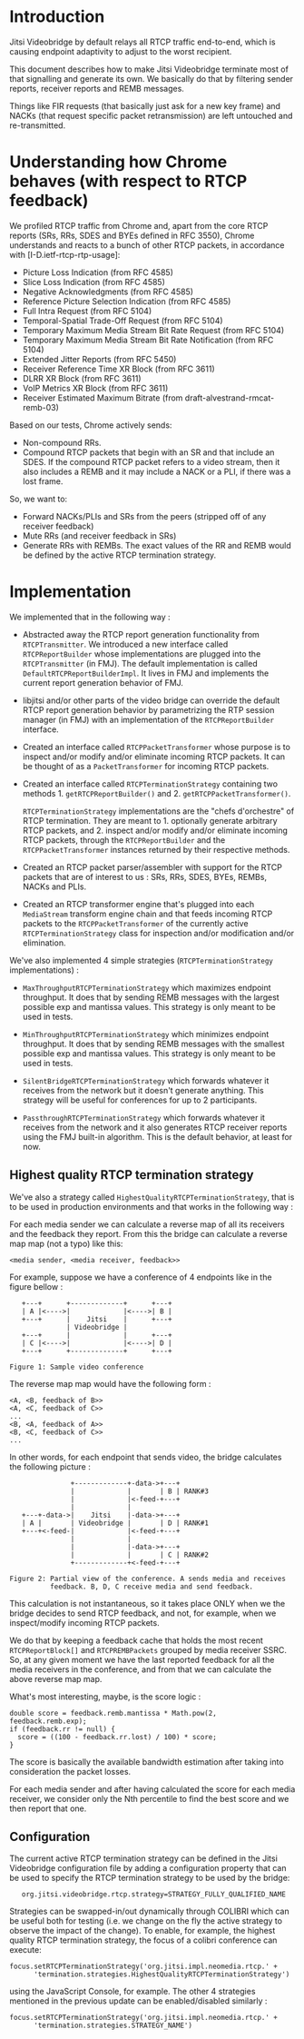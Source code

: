 Introduction
============

Jitsi Videobridge by default relays all RTCP traffic end-to-end, which
is causing endpoint adaptivity to adjust to the worst recipient.

This document describes how to make Jitsi Videobridge terminate most
of that signalling and generate its own. We basically do that by
filtering sender reports, receiver reports and REMB messages.

Things like FIR requests (that basically just ask for a new key frame)
and NACKs (that request specific packet retransmission) are left
untouched and re-transmitted.

Understanding how Chrome behaves (with respect to RTCP feedback)
================================================================

We profiled RTCP traffic from Chrome and, apart from the core RTCP
reports (SRs, RRs, SDES and BYEs defined in RFC 3550), Chrome
understands and reacts to a bunch of other RTCP packets, in accordance
with [I-D.ietf-rtcp-rtp-usage]:

- Picture Loss Indication                              (from RFC 4585)
- Slice Loss Indication                                (from RFC 4585)
- Negative Acknowledgments                             (from RFC 4585)
- Reference Picture Selection Indication               (from RFC 4585)
- Full Intra Request                                   (from RFC 5104)
- Temporal-Spatial Trade-Off Request                   (from RFC 5104)
- Temporary Maximum Media Stream Bit Rate Request      (from RFC 5104)
- Temporary Maximum Media Stream Bit Rate Notification (from RFC 5104)
- Extended Jitter Reports                              (from RFC 5450)
- Receiver Reference Time XR Block                     (from RFC 3611)
- DLRR XR Block                                        (from RFC 3611)
- VoIP Metrics XR Block                                (from RFC 3611)
- Receiver Estimated Maximum Bitrate (from draft-alvestrand-rmcat-remb-03) 

Based on our tests, Chrome actively sends:

- Non-compound RRs.
- Compound RTCP packets that begin with an SR and that include an
  SDES. If the compound RTCP packet refers to a video stream, then it
  also includes a REMB and it may include a NACK or a PLI, if there
  was a lost frame.

So, we want to:

- Forward NACKs/PLIs and SRs from the peers (stripped off of any
  receiver feedback)
- Mute RRs (and receiver feedback in SRs)
- Generate RRs with REMBs. The exact values of the RR and REMB would
  be defined by the active RTCP termination strategy.

Implementation
==============

We implemented that in the following way :

- Abstracted away the RTCP report generation functionality from
  `RTCPTransmitter`. We introduced a new interface called
  `RTCPReportBuilder` whose implementations are plugged into the
  `RTCPTransmitter` (in FMJ). The default implementation is called
  `DefaultRTCPReportBuilderImpl`. It lives in FMJ and implements the
  current report generation behavior of FMJ.
  
- libjitsi and/or other parts of the video bridge can override the
  default RTCP report generation behavior by parametrizing the RTP
  session manager (in FMJ) with an implementation of the
  `RTCPReportBuilder` interface.
  
- Created an interface called `RTCPPacketTransformer` whose purpose is
  to inspect and/or modify and/or eliminate incoming RTCP packets. It
  can be thought of as a `PacketTransformer` for incoming RTCP packets.
  
- Created an interface called `RTCPTerminationStrategy` containing two
  methods 1. `getRTCPReportBuilder()` and 2. `getRTCPPacketTransformer()`.
  
  `RTCPTerminationStrategy` implementations are the "chefs d'orchestre"
  of RTCP termination. They are meant to 1. optionally generate
  arbitrary RTCP packets, and 2. inspect and/or modify and/or
  eliminate incoming RTCP packets, through the `RTCPReportBuilder` and
  the `RTCPPacketTransformer` instances returned by their respective
  methods.
  
- Created an RTCP packet parser/assembler with support for the RTCP
  packets that are of interest to us : SRs, RRs, SDES, BYEs, REMBs,
  NACKs and PLIs.
  
- Created an RTCP transformer engine that's plugged into each
  `MediaStream` transform engine chain and that feeds incoming RTCP
  packets to the `RTCPPacketTransformer` of the currently active
  `RTCPTerminationStrategy` class for inspection and/or modification
  and/or elimination.

We've also implemented 4 simple strategies (`RTCPTerminationStrategy`
implementations) :

- `MaxThroughputRTCPTerminationStrategy` which maximizes endpoint
  throughput. It does that by sending REMB messages with the largest
  possible exp and mantissa values. This strategy is only meant to be
  used in tests.

- `MinThroughputRTCPTerminationStrategy` which minimizes endpoint
  throughput. It does that by sending REMB messages with the smallest
  possible exp and mantissa values. This strategy is only meant to be
  used in tests.

- `SilentBridgeRTCPTerminationStrategy` which forwards whatever it
  receives from the network but it doesn't generate anything. This
  strategy will be useful for conferences for up to 2 participants.

- `PassthroughRTCPTerminationStrategy` which forwards whatever it
  receives from the network and it also generates RTCP receiver
  reports using the FMJ built-in algorithm. This is the default
  behavior, at least for now.

Highest quality RTCP termination strategy
-----------------------------------------

We've also a strategy called `HighestQualityRTCPTerminationStrategy`,
that is to be used in production environments and that works in the
following way :

For each media sender we can calculate a reverse map of all its
receivers and the feedback they report. From this the bridge can
calculate a reverse map map (not a typo) like this:

    <media sender, <media receiver, feedback>>

For example, suppose we have a conference of 4 endpoints like in the
figure bellow :

       +---+      +-------------+      +---+
       | A |<---->|             |<---->| B |
       +---+      |    Jitsi    |      +---+
                  | Videobridge |
       +---+      |             |      +---+
       | C |<---->|             |<---->| D |
       +---+      +-------------+      +---+
       
    Figure 1: Sample video conference

The reverse map map would have the following form :

    <A, <B, feedback of B>>
    <A, <C, feedback of C>>
    ...
    <B, <A, feedback of A>>
    <B, <C, feedback of C>>
    ...

In other words, for each endpoint that sends video, the bridge
calculates the following picture :

                   +-------------+-data->+---+
                   |             |       | B | RANK#3
                   |             |<-feed-+---+
                   |             |
       +---+-data->|    Jitsi    |-data->+---+
       | A |       | Videobridge |       | D | RANK#1
       +---+<-feed-|             |<-feed-+---+
                   |             |
                   |             |-data->+---+
                   |             |       | C | RANK#2
                   +-------------+<-feed-+---+

    Figure 2: Partial view of the conference. A sends media and receives 
              feedback. B, D, C receive media and send feedback.

This calculation is not instantaneous, so it takes place ONLY when we
the bridge decides to send RTCP feedback, and not, for example, when
we inspect/modify incoming RTCP packets.

We do that by keeping a feedback cache that holds the most recent
`RTCPReportBlock[]` and `RTCPREMBPackets` grouped by media receiver
SSRC. So, at any given moment we have the last reported feedback for
all the media receivers in the conference, and from that we can
calculate the above reverse map map.

What's most interesting, maybe, is the score logic :


    double score = feedback.remb.mantissa * Math.pow(2, feedback.remb.exp);
    if (feedback.rr != null) {
      score = ((100 - feedback.rr.lost) / 100) * score;
    }


The score is basically the available bandwidth estimation after taking
into consideration the packet losses.

For each media sender and after having calculated the score for each
media receiver, we consider only the Nth percentile to find the best
score and we then report that one.

Configuration
-------------

The current active RTCP termination strategy can be defined in the
Jitsi Videobridge configuration file by adding a configuration
property that can be used to specify the RTCP termination strategy to
be used by the bridge:

       org.jitsi.videobridge.rtcp.strategy=STRATEGY_FULLY_QUALIFIED_NAME

Strategies can be swapped-in/out dynamically through COLIBRI which can
be useful both for testing (i.e. we change on the fly the active
strategy to observe the impact of the change). To enable, for example,
the highest quality RTCP termination strategy, the focus of a colibri
conference can execute:

    focus.setRTCPTerminationStrategy('org.jitsi.impl.neomedia.rtcp.' +
	      'termination.strategies.HighestQualityRTCPTerminationStrategy')

using the JavaScript Console, for example. The other 4 strategies
mentioned in the previous update can be enabled/disabled similarly :

    focus.setRTCPTerminationStrategy('org.jitsi.impl.neomedia.rtcp.' +
	      'termination.strategies.STRATEGY_NAME')
